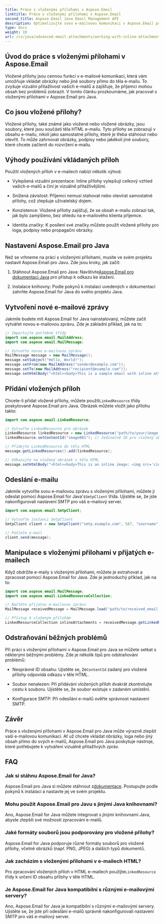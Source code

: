 ```yaml
---
title: Práce s vloženými přílohami v Aspose.Email
linktitle: Práce s vloženými přílohami v Aspose.Email
second_title: Aspose.Email Java Email Management API
description: Optimalizujte svou e-mailovou komunikaci s Aspose.Email pro Java. Naučte se pracovat s vloženými přílohami v této obsáhlé příručce.
type: docs
weight: 10
url: /cs/java/advanced-email-attachments/working-with-inline-attachments/
---
```


## Úvod do práce s vloženými přílohami v Aspose.Email

Vložené přílohy jsou cennou funkcí v e-mailové komunikaci, která vám umožňuje vkládat obrázky nebo jiné soubory přímo do těla e-mailu. To zvyšuje vizuální přitažlivost vašich e-mailů a zajišťuje, že příjemci mohou obsah bez problémů zobrazit. V tomto článku prozkoumáme, jak pracovat s vloženými přílohami v Aspose.Email pro Java.

## Co jsou vložené přílohy?

Vložené přílohy, také známé jako vložené nebo vložené obrázky, jsou soubory, které jsou součástí těla HTML e-mailu. Tyto přílohy se zobrazují v obsahu e-mailu, nikoli jako samostatné přílohy, které je třeba stáhnout nebo otevřít. To může zahrnovat obrázky, podpisy nebo jakékoli jiné soubory, které chcete začlenit do rozvržení e-mailu.

## Výhody používání vkládaných příloh

Použití vložených příloh v e-mailech nabízí několik výhod:

- Vylepšená vizuální prezentace: Inline přílohy vylepšují celkový vzhled vašich e-mailů a činí je vizuálně přitažlivějšími.

- Snížená závislost: Příjemci nemusí stahovat nebo otevírat samostatné přílohy, což zlepšuje uživatelský dojem.

- Konzistence: Vložené přílohy zajišťují, že se obsah e-mailu zobrazí tak, jak bylo zamýšleno, bez ohledu na e-mailového klienta příjemce.

- Identita značky: K posílení své značky můžete použít vložené přílohy pro loga, podpisy nebo propagační obrázky.

## Nastavení Aspose.Email pro Java

Než se vrhneme na práci s vloženými přílohami, musíte ve svém projektu nastavit Aspose.Email pro Javu. Zde jsou kroky, jak začít:

1.  Stáhnout Aspose.Email pro Java: Navštivte[Aspose.Email pro dokumentaci Java](https://reference.aspose.com/email/java/) pro přístup k odkazu ke stažení.

2. Instalace knihovny: Podle pokynů k instalaci uvedených v dokumentaci zahrňte Aspose.Email for Java do svého projektu Java.

## Vytvoření nové e-mailové zprávy

Jakmile budete mít Aspose.Email for Java nainstalovaný, můžete začít vytvářet novou e-mailovou zprávu. Zde je základní příklad, jak na to:

```java
// Importujte potřebné třídy
import com.aspose.email.MailAddress;
import com.aspose.email.MailMessage;

// Vytvořte novou e-mailovou zprávu
MailMessage message = new MailMessage();
message.setSubject("Hello, World!");
message.setFrom(new MailAddress("sender@example.com"));
message.setTo(new MailAddress("recipient@example.com"));
message.setHtmlBody("<html><body>This is a sample email with inline attachments.</body></html>");
```

## Přidání vložených příloh

 Chcete-li přidat vložené přílohy, můžete použít`LinkedResource` třídy poskytované Aspose.Email pro Java. Obrázek můžete vložit jako přílohu takto:

```java
import com.aspose.email.LinkedResource;

// Vytvořte LinkedResource pro obrázek
LinkedResource linkedResource = new LinkedResource("path/to/your/image.png");
linkedResource.setContentId("image001"); // Jedinečné ID pro vložený obrázek

// Přidejte LinkedResource do těla HTML
message.getLinkedResources().add(linkedResource);

// Odkazujte na vložený obrázek v těle HTML
message.setHtmlBody("<html><body>This is an inline image: <img src='cid:image001'></body></html>");
```

## Odeslání e-mailu

Jakmile vytvoříte svou e-mailovou zprávu s vloženými přílohami, můžete ji odeslat pomocí Aspose.Email for Java's`SmtpClient` třída. Ujistěte se, že jste nakonfigurovali nastavení SMTP pro váš e-mailový server.

```java
import com.aspose.email.SmtpClient;

// Vytvořte instanci SmtpClient
SmtpClient client = new SmtpClient("smtp.example.com", 587, "username", "password");

// Pošlete e-mail
client.send(message);
```

## Manipulace s vloženými přílohami v přijatých e-mailech

Když obdržíte e-maily s vloženými přílohami, můžete je extrahovat a zpracovat pomocí Aspose.Email for Java. Zde je jednoduchý příklad, jak na to:

```java
import com.aspose.email.MailMessage;
import com.aspose.email.LinkedResourceCollection;

// Načtěte přijatou e-mailovou zprávu
MailMessage receivedMessage = MailMessage.load("path/to/received_email.eml");

// Přístup k vloženým přílohám
LinkedResourceCollection inlineAttachments = receivedMessage.getLinkedResources();
```

## Odstraňování běžných problémů

Při práci s vloženými přílohami v Aspose.Email pro Java se můžete setkat s některými běžnými problémy. Zde je několik tipů pro odstraňování problémů:

-  Nesprávné ID obsahu: Ujistěte se, že`ContentId` zadaný pro vložené přílohy odpovídá odkazu v těle HTML.

- Soubor nenalezen: Při přidávání vložených příloh dvakrát zkontrolujte cestu k souboru. Ujistěte se, že soubor existuje v zadaném umístění.

- Konfigurace SMTP: Při odesílání e-mailů ověřte správnost nastavení SMTP.

## Závěr

Práce s vloženými přílohami v Aspose.Email pro Java může výrazně zlepšit vaši e-mailovou komunikaci. Ať už chcete vkládat obrázky, loga nebo jiný obsah přímo do svých e-mailů, Aspose.Email pro Java poskytuje nástroje, které potřebujete k vytváření vizuálně přitažlivých zpráv.

## FAQ

### Jak si stáhnu Aspose.Email for Java?

 Aspose.Email pro Java si můžete stáhnout z[dokumentace](https://reference.aspose.com/email/java/). Postupujte podle pokynů k instalaci a nastavte jej ve svém projektu.

### Mohu použít Aspose.Email pro Javu s jinými Java knihovnami?

Ano, Aspose.Email for Java můžete integrovat s jinými knihovnami Java, abyste zlepšili své možnosti zpracování e-mailů.

### Jaké formáty souborů jsou podporovány pro vložené přílohy?

Aspose.Email for Java podporuje různé formáty souborů pro vložené přílohy, včetně obrázků (např. PNG, JPEG) a dalších typů dokumentů.

### Jak zacházím s vloženými přílohami v e-mailech HTML?

Pro zpracování vložených příloh v HTML e-mailech použijte`LinkedResource` třídy k určení ID obsahu přílohy v těle HTML.

### Je Aspose.Email for Java kompatibilní s různými e-mailovými servery?

Ano, Aspose.Email for Java je kompatibilní s různými e-mailovými servery. Ujistěte se, že jste při odesílání e-mailů správně nakonfigurovali nastavení SMTP pro váš e-mailový server.